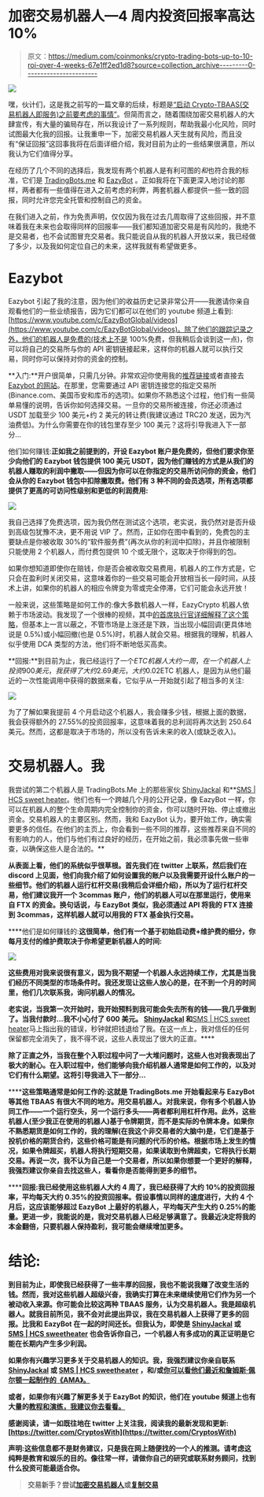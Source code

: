 # 加密交易机器人—4 周内投资回报率高达 10%

> 原文：<https://medium.com/coinmonks/crypto-trading-bots-up-to-10-roi-over-4-weeks-67e1ff2ed1d8?source=collection_archive---------0----------------------->

![](img/a644da163da8750bfd969e0b3d847b61.png)

嘿，伙计们，这是我之前写的一篇文章的后续，标题是[“启动 Crypto-TBAAS(交易机器人即服务)之前要考虑的事情”](/coinmonks/things-to-consider-before-starting-a-crypto-tbaas-trading-bot-as-a-service-d7c59d81ee0f)。但简而言之，随着围绕加密交易机器人的大肆宣传，有大量的骗局存在，所以我设计了一系列规则，帮助我最小化风险，同时试图最大化我的回报。让我重申一下，加密交易机器人天生就有风险，而且没有“保证回报”这回事我将在后面详细介绍，我对目前为止的一些结果很满意，所以我认为它们值得分享。

在经历了几个不同的选择后，我发现有两个机器人是有利可图的*和*也符合我的标准，它们是 [TradingBots.me](https://tradingbots.me/) 和 [EazyBot](https://my.eazybot.com/183442) 。正如我将在下面更深入地讨论的那样，两者都有一些值得在进入之前考虑的利弊，两套机器人都提供一些一致的回报，同时允许您完全托管和控制自己的资金。

在我们进入之前，作为免责声明，仅仅因为我在过去几周取得了这些回报，并不意味着我在未来也会取得同样的回报率——我们都知道加密交易是有风险的，我绝不是交易者，也不会试图冒充交易者。我只能说自从我的机器人开放以来，我已经做了多少，以及我如何定位自己的未来，这样我就有希望做更多。

# Eazybot

Eazybot 引起了我的注意，因为他们的收益历史记录非常公开——我邀请你亲自观看他们的一些业绩报告，因为它们都可以在他们的 youtube 频道上看到:[https://www.youtube.com/c/EazyBotGlobal/videos](https://www.youtube.com/c/EazyBotGlobal/videos)。除了他们的跟踪记录之外，他们的机器人是免费的(技术上不是 100%免费，但我稍后会谈到这一点)，你可以将自己的交易所与你的 API 密钥链接起来，这样你的机器人就可以执行交易，同时你可以保持对你的资金的控制。

**入门:**开户很简单，只需几分钟。非常欢迎你使用我的[推荐链接](https://my.eazybot.com/183442)或者直接去 [Eazybot 的网站](https://my.eazybot.com/)。在那里，您需要通过 API 密钥连接您的指定交易所(Binance.com、美国币安和库币的选项)。如果你不熟悉这个过程，他们有一些简单易懂的说明，告诉你如何选择交易。一旦你的交易所被连接，你还必须通过 USDT 加载至少 100 美元+约 2 美元的转让费(我建议通过 TRC20 发送，因为汽油费低)。为什么你需要在你的钱包里存至少 100 美元？这将引导我进入下一部分…

他们如何赚钱:**正如我之前提到的，开设 Eazybot 账户是免费的，但他们要求你至少向他们的 Eazybot 钱包提供 100 美元 USDT，因为他们赚钱的方式是从我们的机器人赚取的利润中撇取——但因为你可以在你指定的交易所访问你的资金，他们会从你的 Eazybot 钱包中扣除撇取费。他们有 3 种不同的会员选项，所有选项都提供了更高的可访问性级别和更低的利润费用:**

![](img/ba855fccd20a510c03d35a6fee67c468.png)

我自己选择了免费选项，因为我仍然在测试这个选项，老实说，我仍然对是否升级到高级包犹豫不决，更不用说 VIP 了。然而，正如你在图中看到的，免费包的主要缺点是你被收取 30%的“软件服务费”(再次从你的利润中扣除)，并且你被限制只能使用 2 个机器人，而付费包提供 10 个或无限个，这取决于你得到的包。

如果你想知道即使你在赔钱，你是否会被收取交易费用，机器人的工作方式是，它只会在盈利时关闭交易，这意味着你的一些交易可能会开放相当长一段时间，从技术上讲，如果你的机器人的相应令牌变为零或完全停滞，它们可能会永远开放！

一般来说，这些策略是如何工作的:像大多数机器人一样，EazyCrypto 机器人依赖于市场波动。我发现了一个很棒的视频，其中[的首席执行官详细解释了这个策略](https://www.youtube.com/watch?v=f8eUHXnJ1Mw)，但基本上一言以蔽之，不管市场是上涨还是下跌，当出现小幅回调(更具体地说是 0.5%)或小幅回撤(也是 0.5%)时，机器人就会交易。根据我的理解，机器人似乎使用 DCA 类型的方法，他们将不断地低买高卖。

**回报:**到目前为止，我已经运行了一个$ETC 机器人大约一周，在一个机器人上投资 900 美元，我获得了大约 2.69 美元，大约 0.02%的投资回报率或 16.85%的 APY。我不认为我真的认为这种回报是性感的，但机器人并没有带来全面的损失，所以在我看来，我真的不能抱怨。我之所以选择$ETC 机器人，是因为从他们最近的一次性能调用中获得的数据来看，它似乎从一开始就引起了相当多的关注:

![](img/f184f290956d3f5f3eb0fadb6aceb1b8.png)

为了了解如果我提前 4 个月启动这个机器人，我会赚多少钱，根据上面的数据，我会获得额外的 27.55%的投资回报率，这意味着我的总利润将再次达到 250.64 美元。然而，这都是取决于市场的，所以没有告诉未来的收入(或缺乏收入)。

# 交易机器人。我

我尝试的第二个机器人是 TradingBots.Me 上的那些家伙 [ShinyJackal](https://twitter.com/ShinyJackal) 和**[SMS | HCS sweet heater](https://twitter.com/sweetheater)。他们也有一个跨越几个月的公开记录，像 EazyBot 一样，你可以在机器人的整个生命周期内完全控制你的资金，你可以随时开始、停止或撤出资金。交易机器人的主要区别。然而，我和 EazyBot 认为，要开始工作，确实需要更多的信任。在他们的主页上，你会看到一些不同的推荐，这些推荐来自不同的有影响力的人，他们与他们有过良好的经历，在开始之前，我必须事先做一些审查，以确保这些人是合法的。**

**从表面上看，他们的系统似乎很草根。首先我们在 twitter 上联系，然后我们在 discord 上见面，他们向我介绍了如何设置我的账户以及我需要开设什么账户的一些细节。他们的机器人运行杠杆交易(我稍后会详细介绍)，所以为了运行杠杆交易，他们建议我开一个 3commas 账户，他们的机器人可以在那里运行，使用来自 FTX 的资金。换句话说，与 EazyBot 类似，我必须通过 API 将我的 FTX 连接到 3commas，这样机器人就可以用我的 FTX 基金执行交易。**

****他们是如何赚钱的:**这很简单，他们有一个基于初始启动费+维护费的细分，你每月支付的维护费取决于你希望更新机器人的时间:**

**![](img/7e9bba7af29128330ceb3ffa19c91c7c.png)**

**这些费用对我来说很有意义，因为我不期望一个机器人永远持续工作，尤其是当我们经历不同类型的市场条件时。我还发现让这些人放心的是，在不到一个月的时间里，他们几次联系我，询问机器人的情况。**

**老实说，当我第一次开始时，我开始预料到我可能会失去所有的钱——我几乎做到了。当我付款时…我不小心付了 600 美元。 [ShinyJackal](https://twitter.com/ShinyJackal) 和**[SMS | HCS sweet heater](https://twitter.com/sweetheater)马上指出我的错误，秒钟就把钱退给了我。在这一点上，我对信任的任何保留都完全消失了，我不得不说，这些人表现出了很大的正直。****

****除了正直之外，当我在整个入职过程中问了一大堆问题时，这些人也对我表现出了极大的耐心。在入职过程中，他们能够向我介绍机器人通常是如何工作的，以及对它们有什么期望。这将引导我进入下一部分…****

******这些策略通常是如何工作的:**这就是 TradingBots.me 开始看起来与 EazyBot 等其他 TBAAS 有很大不同的地方。用交易机器人。对我来说，你有多个机器人协同工作——一个运行空头，另一个运行多头——两者都利用杠杆作用。此外，这些机器人(至少我正在使用的机器人)基于令牌期货，而不是实际的令牌本身。如果你不熟悉期货是如何工作的，我的理解(在我这个非交易者的大脑中)是，它们是基于投机价格的期货合约，这些价格可能是有问题的代币的价格。根据市场上发生的情况，如果令牌超买，机器人将执行短期交易，如果读取到令牌超卖，它将执行长期交易。再说一次，我不认为自己是一个交易者，所以如果你想要一个更好的解释，我强烈建议你亲自去找这些人，看看你是否能得到更多的细节。****

******回报:**我已经使用这些机器人大约 4 周了，我已经获得了大约 10%的投资回报率，平均每天大约 0.35%的投资回报率。假设事情以同样的速度进行，大约 4 个月后，这应该能够超过 EazyBot 上最好的机器人，平均每天产生大约 0.25%的能量。更进一步，我能说的是，我对交易机器人已经足够满意了。我最近决定将我的本金翻倍，只要机器人保持盈利，我可能会继续增加更多。****

# ****结论:****

****到目前为止，即使我已经获得了一些丰厚的回报，我也不能说我赚了改变生活的钱。然而，我对这些机器人超级兴奋，我确实打算在未来继续使用它们作为另一个被动收入来源。你可能会比较这两种 TBAAS 服务，认为交易机器人。我是超级机器人。就我目前所见，我不会对此提出异议，我在交易机器人上获得了更多的回报。比我和 EazyBot 在一起的时间还长。但我认为，即使是 [ShinyJackal](https://twitter.com/ShinyJackal) 或 [SMS | HCS sweetheater](https://twitter.com/sweetheater) 也会告诉你自己，一个机器人有多成功的真正证明是它能在长期内产生多少利润。****

****如果你有兴趣学习更多关于交易机器人的知识。我，我强烈建议你亲自联系 [ShinyJackal](https://twitter.com/ShinyJackal) 或 [SMS | HCS sweetheater](https://twitter.com/sweetheater) ，和/或[你可以看他们最近和詹姆斯·佩尔顿一起制作的《AMA》。](https://youtu.be/mApqgmsWd4w)****

****或者，如果你有兴趣了解更多关于 EazyBot 的知识，他们在 youtube 频道上也有大量的[教程和演练，我建议你去看看。](https://www.youtube.com/c/EazyBotGlobal/videos)****

****感谢阅读，请一如既往地在 twitter 上关注我，阅读我的最新发现和更新:[https://twitter.com/CryptosWith](https://twitter.com/CryptosWith)****

****声明:这些信息都不是财务建议，只是我在网上随便找的一个人的推测。请考虑这纯粹是教育和娱乐的目的。像往常一样，请做你自己的研究或联系财务顾问，找到什么投资可能最适合你。****

> ****交易新手？尝试[加密交易机器人](/coinmonks/crypto-trading-bot-c2ffce8acb2a)或[复制交易](/coinmonks/top-10-crypto-copy-trading-platforms-for-beginners-d0c37c7d698c)****